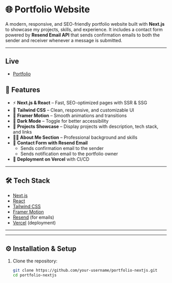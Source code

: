 # 🌐 Portfolio Website

A modern, responsive, and SEO-friendly portfolio website built with **Next.js** to showcase my projects, skills, and experience. It includes a contact form powered by **Resend Email API** that sends confirmation emails to both the sender and receiver whenever a message is submitted.

---

## Live
- [Portfolio](https://portfolio-vcep.vercel.app/)

## 🚀 Features
- ⚡ **Next.js & React** – Fast, SEO-optimized pages with SSR & SSG  
- 🎨 **Tailwind CSS** – Clean, responsive, and customizable UI  
- 🎥 **Framer Motion** – Smooth animations and transitions  
- 🌙 **Dark Mode** – Toggle for better accessibility  
- 📂 **Projects Showcase** – Display projects with description, tech stack, and links  
- 👨‍💻 **About Me Section** – Professional background and skills  
- 📧 **Contact Form with Resend Email**  
  - Sends confirmation email to the sender  
  - Sends notification email to the portfolio owner  
- 🚀 **Deployment on Vercel** with CI/CD  

---

## 🛠️ Tech Stack
- [Next.js](https://nextjs.org/)  
- [React](https://react.dev/)  
- [Tailwind CSS](https://tailwindcss.com/)  
- [Framer Motion](https://www.framer.com/motion/)  
- [Resend](https://resend.com/) (for emails)  
- [Vercel](https://vercel.com/) (deployment)  

---

---

## ⚙️ Installation & Setup

1. Clone the repository:
   ```bash
   git clone https://github.com/your-username/portfolio-nextjs.git
   cd portfolio-nextjs

